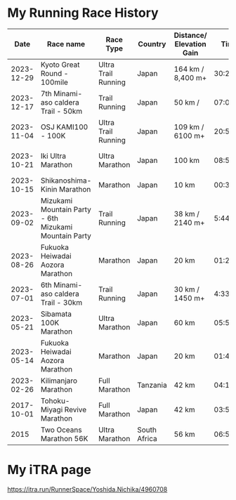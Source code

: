 # My Running Race History
|Date|Race name|Race Type|Country|Distance/ Elevation Gain|Time|Ranking|
|----|----|----|----|----|----|----|
|2023-12-29|Kyoto Great Round - 100mile|Ultra Trail Running|Japan|164 km / 8,400 m+|30:26:23 | 12/38|
|2023-12-17|7th Minami-aso caldera Trail - 50km|Trail Running|Japan|50 km / |07:01:38 | 17/157|
|2023-11-04|OSJ KAMI100 - 100K|Ultra Trail Running|Japan|109 km / 6100 m+|20:54:24|54 / 157|
|2023-10-21|Iki Ultra Marathon|Ultra Marathon|Japan|100 km|08:57:41 | 15/292 (3rd prize in 30's 🥉)|
|2023-10-15|Shikanoshima-Kinin Marathon|Marathon|Japan|10 km|00:39:08 | 15/118|
|2023-09-02|Mizukami Mountain Party - 6th Mizukami Mountain Party |Trail Running|Japan|38 km / 2140 m+|5:44:47|12 / 154|
|2023-08-26|Fukuoka Heiwadai Aozora Marathon|Marathon|Japan|20 km|01:29:00 | 3/??? 🥉|
|2023-07-01|6th Minami-aso caldera Trail - 30km|Trail Running|Japan|30 km / 1450 m+|4:33:51|14 / 282|
|2023-05-21|Sibamata 100K Marathon|Ultra Marathon|Japan|60 km|05:58:50 | 43/270|
|2023-05-14|Fukuoka Heiwadai Aozora Marathon|Marathon|Japan|20 km|01:42:56 | 12/???|
|2023-02-26|Kilimanjaro Marathon|Full Marathon|Tanzania|42 km|04:19:58 | 289/734|
|2017-10-01|Tohoku-Miyagi Revive Marathon|Full Marathon|Japan|42 km|03:58:33 | 1,157/7,373|
|2015|Two Oceans Marathon 56K|Ultra Marathon|South Africa|56 km|06:53:22 | 8,182/8,721|

# My iTRA page
https://itra.run/RunnerSpace/Yoshida.Nichika/4960708
